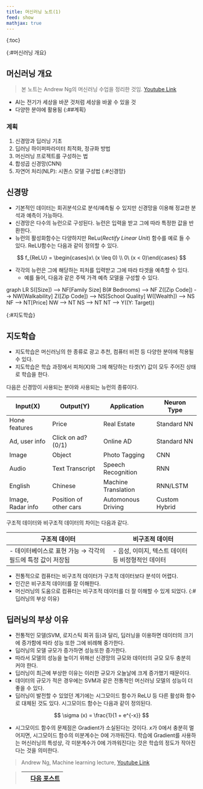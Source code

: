 ```yaml
---
title: 머신러닝 노트(1)
feed: show
mathjax: true
---
```


{:toc}

{:#머신러닝 개요}
## 머신러닝 개요

> 본 노트는 Andrew Ng의 머신러닝 수업을 정리한 것임. [Youtube Link](https://www.youtube.com/watch?v=PPLop4L2eGk&list=PLLssT5z_DsK-h9vYZkQkYNWcItqhlRJLN)

- AI는 전기가 세상을 바꾼 것처럼 세상을 바꿀 수 있을 것
- 다양한 분야에 활용됨
{:##계획}
### 계획
1. 신경망과 딥러닝 기초
2. 딥러닝 하이퍼파라미터 최적화, 정규화 방법
3. 머신러닝 프로젝트를 구성하는 법
4. 합성곱 신경망(CNN)
5. 자연어 처리(NLP): 시퀀스 모델 구성법
{:#신경망}
## 신경망
- 기본적인 데이터는 회귀분석으로 분석/예측될 수 있지만 신경망을 이용해 정교한 분석과 예측이 가능하다.
- 신경망은 다수의 뉴런으로 구성된다. 뉴런은 입력을 받고 그에 따라 특정한 값을 반환한다.
- 뉴런의 활성화함수는 다양하지만 ReLu(_Rectify Linear Unit_) 함수를 예로 들 수 있다. ReLU함수는 다음과 같이 정의할 수 있다.

$$
f_{ReLU} = \begin{cases}x\ (x \leq 0) \\
 0\ (x < 0)\end{cases}
$$

- 각각의 뉴런은 그에 해당하는 피처를 입력받고 그에 따라 타겟을 예측할 수 있다.
    - 예를 들어, 다음과 같은 주택 가격 예측 모델을 구성할 수 있다.

<div class="mermaid"> 
graph LR
S([Size]) --> NF[Family Size]
B(# Bedrooms) --> NF
Z([Zip Code]) --> NW[Walkability]
Z([Zip Code]) --> NS[School Quality]
W([Wealth]) --> NS
NF --> NT[Price]
NW --> NT
NS --> NT
NT --> Y((Y: Target))
</div>

{:#지도학습}
## 지도학습
- 지도학습은 머신러닝의 한 종류로 광고 추천, 컴퓨터 비전 등 다양한 분야에 적용될 수 있다.
- 지도학습은 학습 과정에서 피처(X)와 그에 해당하는 타겟(Y) 값이 모두 주어진 상태로 학습을 한다.

다음은 신경망이 사용되는 분야와 사용되는 뉴런의 종류이다.

|Input(X)|Output(Y)|Application|Neuron Type|
|-|-|-|-|
|Hone features|Price|Real Estate|Standard NN|
|Ad, user info|Click on ad? (0/1)|Online AD|Standard NN|
|Image|Object|Photo Tagging|CNN|
|Audio|Text Transcript|Speech Recognition|RNN|
|English|Chinese|Machine Translation|RNN/LSTM|
|Image, Radar info|Position of other cars|Automonous Driving|Custom Hybrid|

구조적 데이터와 비구조적 데이터의 차이는 다음과 같다.

|구조적 데이터|비구조적 데이터|
|-|-|
|- 데이터베이스로 표현 가능 $\rightarrow$ 각각의 필드에 특정 값이 저장됨|- 음성, 이미지, 텍스트 데이터 등 비정형적인 데이터|

- 전통적으로 컴퓨터는 비구조적 데이터가 구조적 데이터보다 분석이 어렵다.
- 인간은 비구조적 데이터를 잘 이해한다.
- 머신러닝의 도움으로 컴퓨터는 비구조적 데이터를 더 잘 이해할 수 있게 되었다.
{:#딥러닝의 부상 이유}
## 딥러닝의 부상 이유
- 전통적인 모델(SVM, 로지스틱 회귀 등)과 달리, 딥러닝을 이용하면 데이터의 크기에 증가함에 따라 성능 또한 그에 비례해 중가한다.
- 딥러닝의 모델 규모가 증가하면 성능또한 증가한다.
- 따라서 모델의 성능을 높이기 위해선 신경망의 규모와 데이터의 규모 모두 충분히 커야 한다.
- 딥러닝이 최근에 부상한 이유는 이러한 규모가 오늘날에 크게 증가했기 때문이다.
- 데이터의 규모가 적은 경우에는 SVM과 같은 전통적인 머신러닝 모델의 성능이 더 좋을 수 있다.
- 딥러닝이 발전할 수 있었던 계기에는 시그모이드 함수가 ReLU 등 다른 활성화 함수로 대체된 것도 있다. 시그모이드 함수는 다음과 같이 정의된다.

$$
\sigma (x) = \frac{1}{1 + e^{-x}}
$$

- 시그모이드 함수의 문제점은 Gradient가 소실된다는 것이다. $x$가 0에서 충분히 멀어지면, 시그모이드 함수의 미분계수는 0에 가까워진다. 학습에 Gradient를 사용하는 머신러닝의 특성상, 각 미분계수가 0에 가까워진다는 것은 학습의 정도가 작아진다는 것을 의미한다.

> Andrew Ng, Machine learning lecture, [Youtube Link](https://www.youtube.com/watch?v=PPLop4L2eGk&list=PLLssT5z_DsK-h9vYZkQkYNWcItqhlRJLN)

> ||[다음 포스트](https://sol1archive.github.io/note/step2)|
> |-|-|